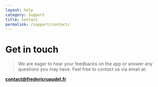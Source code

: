 ```yaml
---
layout: help
category: Support
title: Contact
permalink: /support/contact/
---
```


# Get in touch

> We are eager to hear your feedbacks on the app or answer any questions you may have. Feel free to contact us via email at:

**contact@fredericruaudel.fr**